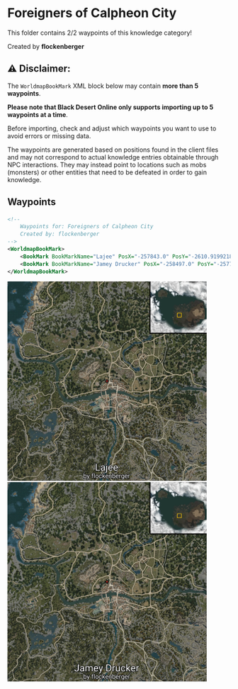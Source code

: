 # Foreigners of Calpheon City

This folder contains 2/2 waypoints of this knowledge category!


Created by **flockenberger**

## ⚠️ Disclaimer:
The `WorldmapBookMark` XML block below may contain **more than 5 waypoints**.

**Please note that Black Desert Online only supports importing up to 5 waypoints at a time**.

Before importing, check and adjust which waypoints you want to use to avoid errors or missing data.

The waypoints are generated based on positions found in the client files and may not correspond to actual knowledge entries obtainable through NPC interactions.
They may instead point to locations such as mobs (monsters) or other entities that need to be defeated in order to gain knowledge.

## Waypoints
```xml
<!--
    Waypoints for: Foreigners of Calpheon City
    Created by: flockenberger
-->
<WorldmapBookMark>
    <BookMark BookMarkName="Lajee" PosX="-257843.0" PosY="-2610.919921875" PosZ="-36749.0" />
    <BookMark BookMarkName="Jamey Drucker" PosX="-258497.0" PosY="-2577.02001953125" PosZ="-34450.30078125" />
</WorldmapBookMark>
```

<img src="./Foreigners of Calpheon City_Lajee_Preview.webp" width="450"/> <img src="./Foreigners of Calpheon City_Jamey Drucker_Preview.webp" width="450"/> 